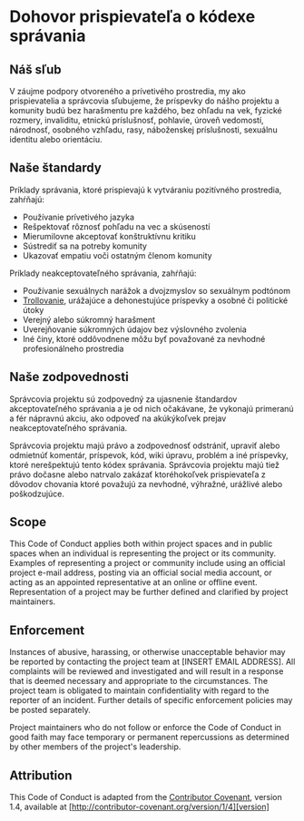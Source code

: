 # Dohovor prispievateľa o kódexe správania

## Náš sľub

V záujme podpory otvoreného a prívetivého prostredia, my ako prispievatelia a správcovia
sľubujeme, že príspevky do nášho projektu a komunity budú bez harašmentu pre každého,
bez ohľadu na vek, fyzické rozmery, invaliditu, etnickú príslušnosť, pohlavie,
úroveň vedomostí, národnosť, osobného vzhľadu, rasy, náboženskej príslušnosti, sexuálnu
identitu alebo orientáciu.

## Naše štandardy

Príklady správania, ktoré prispievajú k vytváraniu pozitívného prostredia, zahŕňajú:

* Používanie prívetivého jazyka
* Rešpektovať rôznosť pohľadu na vec a skúseností
* Mierumilovne akceptovať konštruktívnu kritiku
* Sústrediť sa na potreby komunity
* Ukazovať empatiu voči ostatným členom komunity

Príklady neakceptovateľného správania, zahŕňajú:

* Používanie sexuálnych narážok a dvojzmyslov so sexuálnym podtónom
* [Trollovanie](https://cs.wikipedia.org/wiki/Troll_(internet)), urážajúce a dehonestujúce
  príspevky a osobné či politické útoky
* Verejný alebo súkromný harašment
* Uverejňovanie súkromných údajov bez výslovného zvolenia
* Iné činy, ktoré oddôvodnene môžu byť považované za nevhodné profesionálneho prostredia 

## Naše zodpovednosti

Správcovia projektu sú zodpovedný za ujasnenie štandardov akceptovateľného správania a je od
nich očakávane, že vykonajú primeranú a fér nápravnú akciu, ako odpoveď na akúkýkoľvek prejav
neakceptovateľného správania.

Správcovia projektu majú právo a zodpovednosť odstrániť, upraviť alebo odmietnúť komentár,
príspevok, kód, wiki úpravu, problém a iné príspevky, ktoré nerešpektujú tento kódex správania.
Správcovia projektu majú tiež právo dočasne alebo natrvalo zakázať ktoréhokoľvek prispievateľa z
dôvodov chovania ktoré považujú za nevhodné, výhražné, urážlivé alebo poškodzujúce.

## Scope

This Code of Conduct applies both within project spaces and in public spaces
when an individual is representing the project or its community. Examples of
representing a project or community include using an official project e-mail
address, posting via an official social media account, or acting as an appointed
representative at an online or offline event. Representation of a project may be
further defined and clarified by project maintainers.

## Enforcement

Instances of abusive, harassing, or otherwise unacceptable behavior may be
reported by contacting the project team at [INSERT EMAIL ADDRESS]. All
complaints will be reviewed and investigated and will result in a response that
is deemed necessary and appropriate to the circumstances. The project team is
obligated to maintain confidentiality with regard to the reporter of an incident.
Further details of specific enforcement policies may be posted separately.

Project maintainers who do not follow or enforce the Code of Conduct in good
faith may face temporary or permanent repercussions as determined by other
members of the project's leadership.

## Attribution

This Code of Conduct is adapted from the [Contributor Covenant][homepage], version 1.4,
available at [http://contributor-covenant.org/version/1/4][version]

[homepage]: http://contributor-covenant.org
[version]: http://contributor-covenant.org/version/1/4/
